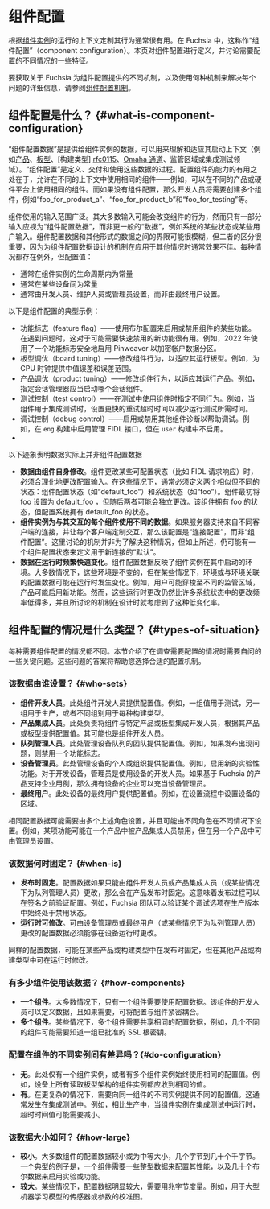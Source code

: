 <!--
# Component configuration
 -->
# 组件配置

<!--
It is often useful to tailor the behavior of a
[component instance][glossary.component-instance] to the context it's running
in. In Fuchsia this is known as "component configuration". This page defines
component configuration and discusses some of the characteristics of different
situations that require configuration.
 -->
根据[组件实例][glossary.component-instance]的运行的上下文定制其行为通常很有用。在 Fuchsia 中，这称作“组件配置”（component configuration）。本页对组件配置进行定义，并讨论需要配置的不同情况的一些特征。

<!--
For details on the different mechanisms Fuchsia provides for component
configuration and which mechanism to use to solve each problem, see
[component configuration mechanisms][config_mechanisms].
 -->
要获取关于 Fuchsia 为组件配置提供的不同机制，以及使用何种机制来解决每个问题的详细信息，请参阅[组件配置机制][config_mechanisms]。

<!--
## What is component configuration? {#what-is-component-configuration}
 -->
## 组件配置是什么？ {#what-is-component-configuration}

<!--
"Component configuration data" is data supplied to a component instance that it
can use to understand and adapt to the context in which it was launched (such as
the [product][product], [board][board], [build type][rfc0115],
[omaha channel][channel], regulatory region, or integration test realm).
"Component configuration" is the process of defining, delivering, and using this
data. The ability to configure components is useful because it lets the same
component be used in different contexts - for example the same component could
be used across different products, or on different hardware platforms. Without
component configuration a developer would need to create multiple components,
for example "foo_for_product_a", "foo_for_product_b", and "foo_for_testing".
 -->
“组件配置数据”是提供给组件实例的数据，可以用来理解和适应其启动上下文（例如[产品][product]、[板型][board]、[构建类型] [rfc0115]、[Omaha 通道][channel]、监管区域或集成测试领域）。“组件配置”是定义、交付和使用这些数据的过程。配置组件的能力的有用之处在于，允许在不同的上下文中使用相同的组件——例如，可以在不同的产品或硬件平台上使用相同的组件。而如果没有组件配置，那么开发人员将需要创建多个组件，例如“foo_for_product_a”、“foo_for_product_b”和“foo_for_testing”等。

<!--
Components consume a wide range of different inputs. Most of these inputs
potentially alter the behavior of the component but only some inputs should be
considered "component configuration data" rather than the more general "data",
such as some state of the system or some user input. The line between component
configuration data and other forms of data can be blurry but the distinction is
important because mechanisms designed for component configuration data often do
not work well when applied to other situations. Exceptions exist in every case,
but configuration values are:
 -->
组件使用的输入范围广泛。其大多数输入可能会改变组件的行为，然而只有一部分输入应视为“组件配置数据”，而非更一般的“数据”，例如系统的某些状态或某些用户输入。组件配置数据和其他形式的数据之间的界限可能很模糊，但二者的区分很重要，因为为组件配置数据设计的机制在应用于其他情况时通常效果不佳。每种情况都存在例外，但配置值：

<!--
- Usually constant during the lifecycle of a component instance
- Usually constant across some set of devices
- Usually set by developers, maintainers, or administrators rather than by end
  users.
 -->
- 通常在组件实例的生命周期内为常量
- 通常在某些设备间为常量
- 通常由开发人员、维护人员或管理员设置，而非由最终用户设置。

<!--
The following are typical examples of component configuration:
 -->
以下是组件配置的典型示例：

<!--
- Feature flags - Enabling or disabling some functionality of a component using a
  boolean configuration. This is often useful for new features that may need to
  be disabled rapidly if problems are encountered. For example, a feature flag
  was used in 2022 to safely enable the use of Pinweaver to encrypt account data
  partitions.
- Board tuning - Modifying the behavior of a component to suit the board it is
  running on. For example, supplying the median error and error bound for the
  CPU clock.
- Product tuning - Modifying the behavior of a component to suit the product it
  is running on. For example, specifying which session component Session Manager
  should start.
- Test control - Specify different behavior when a component is used in testing.
  For example, setting a much faster retry timeout when a component is used in
  integration tests to reduce the time required to run the test.
- Debug control - Enabling or disabling additional component diagnostics to aid
  in debugging. For example, enabling an administrative FIDL interface in `eng`
  builds but not in `user` builds.
 -->
- 功能标志（feature flag）——使用布尔配置来启用或禁用组件的某些功能。在遇到问题时，这对于可能需要快速禁用的新功能很有用。例如，2022 年使用了一个功能标志安全地启用 Pinweaver 以加密帐户数据分区。
- 板型调优（board tuning）——修改组件行为，以适应其运行板型。例如，为 CPU 时钟提供中值误差和误差范围。
- 产品调优（product tuning）——修改组件行为，以适应其运行产品。例如，指定会话管理器应当启动哪个会话组件。
- 测试控制（test control）——在测试中使用组件时指定不同行为。例如，当组件用于集成测试时，设置更快的重试超时时间以减少运行测试所需时间。
- 调试控制（debug control）——启用或禁用其他组件诊断以帮助调试。例如，在 `eng` 构建中启用管理 FIDL 接口，但在 `user` 构建中不启用。
- 
<!--
The following are indications that data is not actually component configuration
data
 -->
以下迹象表明数据实际上并非组件配置数据

<!--
- **The data is modified by the component itself**. Components that change some
  configurable state (say in response to FIDL requests) must rationalize those
  changes with changes in the configuration input. In these cases there are
  usually two similar but distinct states which must be defined: a component
  configuration state, say "default_foo" and a system state, say "foo". The
  component initially sets foo equal to default_foo but the two may then change
  independently. The component owns the state of foo but the configuration
  system owns the state of default_foo.
- **A component instance uses different data for each component it interacts with**.
  If a server supports connections from different clients and lets each
  client tailor the interaction, the configuration is "connection configuration"
  not "component configuration". The mechanisms discussed here aren't intended
  to solve this case, but as above there may still be a component configuration
  state to define the "default" that is used for new connections.
- **The data changes frequently and rapidly at runtime**. Component
  configuration data reflects the environment that a component instance launched
  in. Most often these environments are constant but in some cases the
  environment, or the configuration data associated with an environment, might
  change at runtime. For example, a user may fly to a different regulatory
  region or a product may enable a new feature. However, these runtime changes
  are still much less frequent than changes in many system states and the
  mechanisms discussed are designed with this low rate of change in mind.
 -->
- **数据由组件自身修改**。组件更改某些可配置状态（比如 FIDL 请求响应）时，必须合理化地更改配置输入。在这些情况下，通常必须定义两个相似但不同的状态：组件配置状态（如“default_foo”）和系统状态（如“foo”）。组件最初将 foo 设置为 default_foo ，但随后两者可能会独立更改。该组件拥有 foo 的状态，但配置系统拥有 default_foo 的状态。
- **组件实例为与其交互的每个组件使用不同的数据**。如果服务器支持来自不同客户端的连接，并让每个客户端定制交互，那么该配置是“连接配置”，而非“组件配置”。这里讨论的机制并非为了解决这种情况，但如上所述，仍可能有一个组件配置状态来定义用于新连接的“默认”。
- **数据在运行时频繁快速变化**。组件配置数据反映了组件实例在其中启动的环境。大多数情况下，这些环境是不变的，但在某些情况下，环境或与环境关联的配置数据可能在运行时发生变化。例如，用户可能穿梭至不同的监管区域，产品可能启用新功能。然而，这些运行时更改仍然比许多系统状态中的更改频率低得多，并且所讨论的机制在设计时就考虑到了这种低变化率。

<!--
## What are the types of component configuration situation?{#types-of-situation}
 -->
## 组件配置的情况是什么类型？ {#types-of-situation}

<!--
Each situation that requires component configuration is different. This section
walks through some key questions to ask yourself when investigating a
situation that requires configuration. The answers to these questions will help
you select an appropriate configuration mechanism.
 -->
每种需要组件配置的情况都不同。本节介绍了在调查需要配置的情况时需要自问的一些关键问题。这些问题的答案将帮助您选择合适的配置机制。

<!--
### Who sets the data? {#who-sets}
 -->
### 该数据由谁设置？ {#who-sets}

<!--
- **Component developers**. Here the developers of the component supply
  configuration values. For example one set of values for testing and a
  different set for production, or different sets of values for each build type.
- **Product integrators**. Here the developers responsible for integrating a
  component with a particular product or board supply configuration values based
  on that product or board. These might be the same people that developed the
  component.
- **Fleet managers**. Here the team managing a fleet of devices supplies
  configuration values. For example, disabling a feature flag if there are
  problems with a rollout.
- **Device administrators**. Here the person or organization administering a
  device supplies values. For example, enabling a new experimental feature. For
  development devices the administrator is the developer using the device. If a
  product based on Fuchsia supported enterprise use cases, the enterprise that
  owned a device might act as the device administrator.
- **End Users**. Here the end user of the device supplies values, for example
  setting the device's region during a setup flow.
 -->
- **组件开发人员**。此处组件开发人员提供配置值。例如，一组值用于测试，另一组用于生产，或者不同组别用于每种构建类型。
- **产品集成人员**。此处负责将组件与特定产品或板型集成开发人员，根据其产品或板型提供配置值。其可能也是组件开发人员。
- **队列管理人员**。此处管理设备队列的团队提供配置值。例如，如果发布出现问题，则禁用一个功能标志。
- **设备管理员**。此处管理设备的个人或组织提供配置值。例如，启用新的实验性功能。对于开发设备，管理员是使用设备的开发人员。如果基于 Fuchsia 的产品支持企业用例，那么拥有设备的企业可以充当设备管理员。
- **最终用户**。此处设备的最终用户提供配置值。例如，在设置流程中设置设备的区域。

<!--
The same configuration data might need to be set by more than one of these
actors and it might be set by different actors in different situations. For
example, a feature might be disabled by a product integrator in one product but
settable by administrators in a different product.
 -->
相同配置数据可能需要由多个上述角色设置，并且可能由不同角色在不同情况下设置。例如，某项功能可能在一个产品中被产品集成人员禁用，但在另一个产品中可由管理员设置。

<!--
### When is the data fixed? {#when-is}
 -->
### 该数据何时固定？ {#when-is}

<!--
- **Fixed at release**. If configuration data can only be changed by a component
  developer or product integrator (or fleet manager in some circumstances) then
  it will be fixed when the product is released. This means the release process
  can verify the configuration before signing. For example, the Fuchsia team can
  verify that a debug option is always disabled in production releases.
- **Runtime modifiable**. Configuration data that can be changed by a device
  administrator or end user (or fleet manager in some circumstances) must be
  able to be changed while the device is running.
 -->
- **发布时固定**。配置数据如果只能由组件开发人员或产品集成人员（或某些情况下为队列管理人员）更改，那么会在产品发布时固定。这意味着发布过程可以在签名之前验证配置。例如，Fuchsia 团队可以验证某个调试选项在生产版本中始终处于禁用状态。
- **运行时可修改**。可由设备管理员或最终用户（或某些情况下为队列管理人员）更改的配置数据必须能够在设备运行时更改。

<!--
The same configuration data might be fixed at release in some products or build
types but runtime modifiable in others.
 -->
同样的配置数据，可能在某些产品或构建类型中在发布时固定，但在其他产品或构建类型中可在运行时修改。

<!--
### How many components use the data? {#how-components}
 -->
### 有多少组件使用该数据？ {#how-components}

<!--
- **One component**. In most cases only one component will need to consume the
  configuration data. That component's developers can define the data and if
  needed the configuration can be tightly coupled to the component
  implementation.
- **Multiple components**. In some cases multiple components need to share the
  same configuration data, for example several different components may need to
  know the set of approved SSL root keys.
 -->
- **一个组件**。大多数情况下，只有一个组件需要使用配置数据。该组件的开发人员可以定义数据，且如果需要，可将配置与组件紧密耦合。
- **多个组件**。某些情况下，多个组件需要共享相同的配置数据，例如，几个不同的组件可能需要知道一组已批准的 SSL 根密钥。

<!--
### Does configuration vary across instances of a component? {#does-configuration}
 -->
### 配置在组件的不同实例间有差异吗？{#do-configuration}

<!--
- **No**. Here there is only one instance of a component or there are multiple
  component instances that always use the same configuration values. For
  example, all component instances on a device that read the board architecture
  should receive the same value.
- **Yes**. In the more complex case, different configuration values need to be
  provided to different instances of the same component. This often occurs in
  integration tests. For example, a timeout value may need to be lower when a
  component instance runs in an integration test than when it runs in
  production.
 -->
- **无**。此处仅有一个组件实例，或者有多个组件实例始终使用相同的配置值。例如，设备上所有读取板型架构的组件实例都应收到相同的值。
- **有**。在更复杂的情况下，需要向同一组件的不同实例提供不同的配置值。这通常发生在集成测试中。例如，相比生产中，当组件实例在集成测试中运行时，超时时间值可能需要减小。

<!--
### How large is the data? {#how-large}
 -->
### 该数据大小如何？ {#how-large}

<!--
- **Small**. The configuration data for most components is small or moderately
  sized; a few bytes to a few tens of kilobytes. A typical example is a
  component that takes a handful of integers to configure its performance plus a
  few dozen booleans to enable experiments or features.
- **Large**. In some cases configuration data is significantly larger and is
  measured in megabytes. For example, calibration maps for a sensor or
  parameters for a large ML model.
 -->
- **较小**。大多数组件的配置数据较小或为中等大小，几个字节到几十个千字节。一个典型的例子是，一个组件需要一些整型数据来配置其性能，以及几十个布尔数据来启用实验或功能。
- **较大**。某些情况下，配置数据明显较大，需要用兆字节度量。例如，用于大型机器学习模型的传感器或参数的校准图。


[glossary.component-instance]: /glossary/README.md#component-instance
<!-- TODO(fxbug.dev/104819): Update link once better documentation exists -->
[rfc0115]: /contribute/governance/rfcs/0115_build_types.md

[board]: /development/build/build_system/boards_and_products.md#boards
[channel]: /concepts/packages/ota.md#update-omaha
[config_mechanisms]: /development/components/configuration/mechanisms.md
[product]: /development/build/build_system/boards_and_products.md#products
